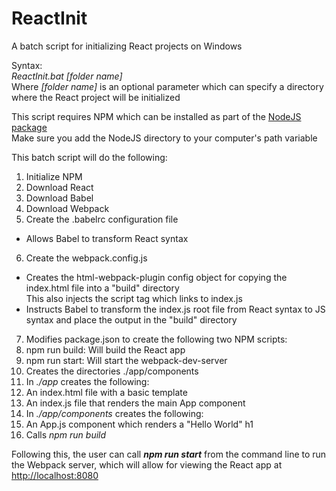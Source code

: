 # ReactInit
A batch script for initializing React projects on Windows

Syntax:  
_ReactInit.bat [folder name]_  
Where _[folder name]_ is an optional parameter which can specify a directory where the React project will be initialized

This script requires NPM which can be installed as part of the [NodeJS package](https://nodejs.org/en/)  
Make sure you add the NodeJS directory to your computer's path variable


This batch script will do the following:  
 1. Initialize NPM
 2. Download React
 3. Download Babel
 4. Download Webpack
 5. Create the .babelrc configuration file  
  * Allows Babel to transform React syntax
 6. Create the webpack.config.js
  * Creates the html-webpack-plugin config object for copying the index.html file into a "build" directory  
  This also injects the script tag which links to index.js
  * Instructs Babel to transform the index.js root file from React syntax to JS syntax and place the output in the "build" directory
 7. Modifies package.json to create the following two NPM scripts:
  1. npm run build: Will build the React app
  2. npm run start: Will start the webpack-dev-server
 8. Creates the directories ./app/components
 9. In _./app_ creates the following:
  1. An index.html file with a basic template
  2. An index.js file that renders the main App component
 10. In _./app/components_ creates the following:
  1. An App.js component which renders a "Hello World" h1
 11. Calls _npm run build_
 

Following this, the user can call **_npm run start_** from the command line to run the Webpack server, which will allow for viewing the React app at [http://localhost:8080](http://localhost:8080)
    
